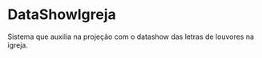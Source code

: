 DataShowIgreja
==============

Sistema que auxilia na projeção com o datashow das letras de louvores na igreja.
